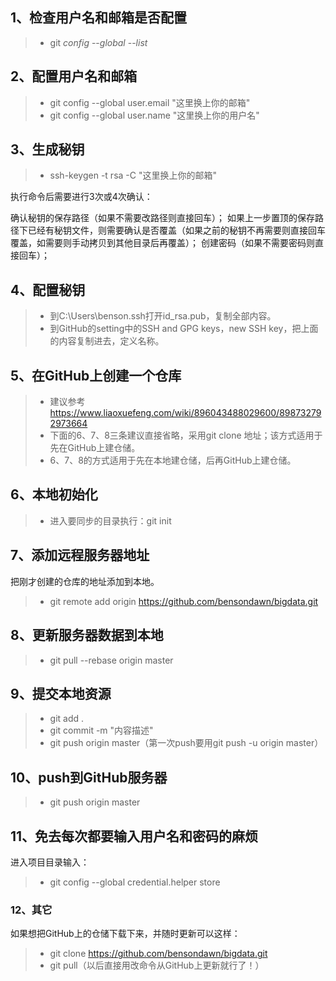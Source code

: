 ## 1、检查用户名和邮箱是否配置

> * git *config* --*global*  --*list* 

## 2、配置用户名和邮箱

> * git config --global user.email "这里换上你的邮箱"
> * git config --global  user.name "这里换上你的用户名"

## 3、生成秘钥

> * ssh-keygen -t rsa -C "这里换上你的邮箱"

执行命令后需要进行3次或4次确认：

确认秘钥的保存路径（如果不需要改路径则直接回车）；
如果上一步置顶的保存路径下已经有秘钥文件，则需要确认是否覆盖（如果之前的秘钥不再需要则直接回车覆盖，如需要则手动拷贝到其他目录后再覆盖）；
创建密码（如果不需要密码则直接回车）；

## 4、配置秘钥

> * 到C:\Users\benson\.ssh打开id_rsa.pub，复制全部内容。
> * 到GitHub的setting中的SSH and GPG keys，new SSH key，把上面的内容复制进去，定义名称。

## 5、在GitHub上创建一个仓库

> * 建议参考<https://www.liaoxuefeng.com/wiki/896043488029600/898732792973664>
> * 下面的6、7、8三条建议直接省略，采用git clone 地址；该方式适用于先在GitHub上建仓储。
> * 6、7、8的方式适用于先在本地建仓储，后再GitHub上建仓储。

## 6、本地初始化

> * 进入要同步的目录执行：git init

## 7、添加远程服务器地址

把刚才创建的仓库的地址添加到本地。

> * git remote add origin https://github.com/bensondawn/bigdata.git

## 8、更新服务器数据到本地

> * git pull --rebase origin master

## 9、提交本地资源

> * git add .
> * git commit -m "内容描述"
> * git push origin master（第一次push要用git push -u origin master）

## 10、push到GitHub服务器

> * git push origin master

## 11、免去每次都要输入用户名和密码的麻烦

进入项目目录输入：

> * git config --global credential.helper store

### 12、其它

如果想把GitHub上的仓储下载下来，并随时更新可以这样：

> * git clone https://github.com/bensondawn/bigdata.git
> * git pull（以后直接用改命令从GitHub上更新就行了！）

